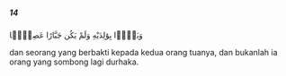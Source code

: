 ##### 14

<span class="ayah">وَبَرًّۢا بِوَٰلِدَيْهِ وَلَمْ يَكُن جَبَّارًا عَصِيًّۭا</span>

<span class="ayah_translation">dan seorang yang berbakti kepada kedua orang tuanya, dan bukanlah ia orang yang sombong lagi durhaka.</span>

